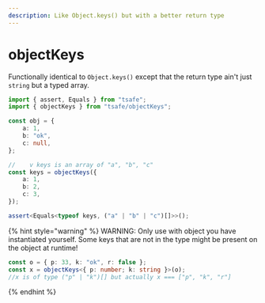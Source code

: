 ```yaml
---
description: Like Object.keys() but with a better return type
---
```


# objectKeys

Functionally identical to `Object.keys()` except that the return type ain't just `string` but a typed array.

```typescript
import { assert, Equals } from "tsafe";
import { objectKeys } from "tsafe/objectKeys";

const obj = {
	a: 1,
	b: "ok",
	c: null,
};

//    v keys is an array of "a", "b", "c"
const keys = objectKeys({
	a: 1,
	b: 2,
	c: 3,
});

assert<Equals<typeof keys, ("a" | "b" | "c")[]>>();
```

{% hint style="warning" %}
WARNING: Only use with object you have instantiated yourself. Some keys that are not in the type might be present on the object at runtime!&#x20;

```typescript
const o = { p: 33, k: "ok", r: false };
const x = objectKeys<{ p: number; k: string }>(o);
//x is of type ("p" | "k")[] but actually x === ["p", "k", "r"]
```

{% endhint %}
